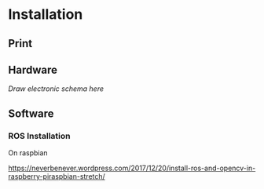# Installation

## Print

## Hardware

*Draw electronic schema here*

## Software
### ROS Installation

On raspbian

https://neverbenever.wordpress.com/2017/12/20/install-ros-and-opencv-in-raspberry-piraspbian-stretch/

